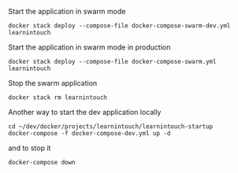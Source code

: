Start the application in swarm mode
```
docker stack deploy --compose-file docker-compose-swarm-dev.yml learnintouch
```

Start the application in swarm mode in production
```
docker stack deploy --compose-file docker-compose-swarm.yml learnintouch
```

Stop the swarm application
```
docker stack rm learnintouch
```

Another way to start the dev application locally
```
cd ~/dev/docker/projects/learnintouch/learnintouch-startup
docker-compose -f docker-compose-dev.yml up -d
```  

and to stop it
```  
docker-compose down
```  
